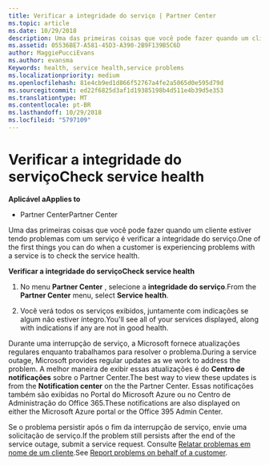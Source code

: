 ```yaml
---
title: Verificar a integridade do serviço | Partner Center
ms.topic: article
ms.date: 10/29/2018
description: Uma das primeiras coisas que você pode fazer quando um cliente estiver tendo problemas com um serviço é verificar a integridade do serviço.
ms.assetid: 05536BE7-A581-45D3-A390-2B9F139B5C6D
author: MaggiePucciEvans
ms.author: evansma
Keywords: health, service health,service problems
ms.localizationpriority: medium
ms.openlocfilehash: 81e4cb9ed1d866f52767a4fe2a5065d0e595d79d
ms.sourcegitcommit: ed22f6825d3af1d19385198b4d511e4b39d5e353
ms.translationtype: MT
ms.contentlocale: pt-BR
ms.lasthandoff: 10/29/2018
ms.locfileid: "5797109"
---
```

# <a name="check-service-health"></a><span data-ttu-id="cdce8-103">Verificar a integridade do serviço</span><span class="sxs-lookup"><span data-stu-id="cdce8-103">Check service health</span></span>

**<span data-ttu-id="cdce8-104">Aplicável a</span><span class="sxs-lookup"><span data-stu-id="cdce8-104">Applies to</span></span>**

-  <span data-ttu-id="cdce8-105">Partner Center</span><span class="sxs-lookup"><span data-stu-id="cdce8-105">Partner Center</span></span>

<span data-ttu-id="cdce8-106">Uma das primeiras coisas que você pode fazer quando um cliente estiver tendo problemas com um serviço é verificar a integridade do serviço.</span><span class="sxs-lookup"><span data-stu-id="cdce8-106">One of the first things you can do when a customer is experiencing problems with a service is to check the service health.</span></span>

**<span data-ttu-id="cdce8-107">Verificar a integridade do serviço</span><span class="sxs-lookup"><span data-stu-id="cdce8-107">Check service health</span></span>**

1.  <span data-ttu-id="cdce8-108">No menu **Partner Center** , selecione a **integridade do serviço**.</span><span class="sxs-lookup"><span data-stu-id="cdce8-108">From the **Partner Center** menu, select **Service health**.</span></span> 

2.  <span data-ttu-id="cdce8-109">Você verá todos os serviços exibidos, juntamente com indicações se algum não estiver íntegro.</span><span class="sxs-lookup"><span data-stu-id="cdce8-109">You'll see all of your services displayed, along with indications if any are not in good health.</span></span> 

<span data-ttu-id="cdce8-110">Durante uma interrupção de serviço, a Microsoft fornece atualizações regulares enquanto trabalhamos para resolver o problema.</span><span class="sxs-lookup"><span data-stu-id="cdce8-110">During a service outage, Microsoft provides regular updates as we work to address the problem.</span></span> <span data-ttu-id="cdce8-111">A melhor maneira de exibir essas atualizações é do **Centro de notificações** sobre o Partner Center.</span><span class="sxs-lookup"><span data-stu-id="cdce8-111">The best way to view these updates is from the **Notification center** on the the Partner Center.</span></span> <span data-ttu-id="cdce8-112">Essas notificações também são exibidas no Portal do Microsoft Azure ou no Centro de Administração do Office 365.</span><span class="sxs-lookup"><span data-stu-id="cdce8-112">These notifications are also displayed on either the Microsoft Azure portal or the Office 395 Admin Center.</span></span>

<span data-ttu-id="cdce8-113">Se o problema persistir após o fim da interrupção de serviço, envie uma solicitação de serviço.</span><span class="sxs-lookup"><span data-stu-id="cdce8-113">If the problem still persists after the end of the service outage, submit a service request.</span></span> <span data-ttu-id="cdce8-114">Consulte [Relatar problemas em nome de um cliente](report-problems-on-behalf-of-a-customer.md).</span><span class="sxs-lookup"><span data-stu-id="cdce8-114">See [Report problems on behalf of a customer](report-problems-on-behalf-of-a-customer.md).</span></span>

 

 




